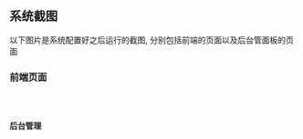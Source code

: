 ## 系统截图

以下图片是系统配置好之后运行的截图, 分别包括前端的页面以及后台管面板的页面

### 前端页面

<code src="../../components/pictures/frontend.tsx" inline />

### 后台管理

<code src="../../components/pictures/backend.tsx" inline />
